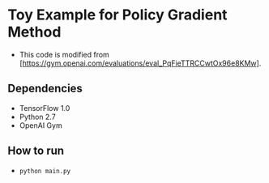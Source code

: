# Toy Example for Policy Gradient Method 
- This code is modified from [https://gym.openai.com/evaluations/eval_PqFieTTRCCwtOx96e8KMw].
## Dependencies
- TensorFlow 1.0
- Python 2.7
- OpenAI Gym
## How to run
- `python main.py`
